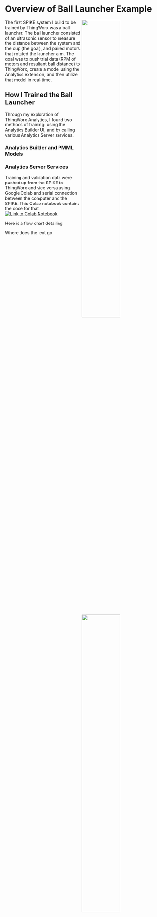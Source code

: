 # Overview of Ball Launcher Example 

<img align="right" src="https://user-images.githubusercontent.com/49819466/128962304-5829e956-a106-4cab-8d91-d1343155e485.jpg" width=50% height=50%>

The first SPIKE system I build to be trained by ThingWorx was a ball launcher. The ball launcher consisted of an ultrasonic sensor to measure the distance between the system and the cup (the goal), and paired motors that rotated the launcher arm. The goal was to push trial data (RPM of motors and resultant ball distance) to ThingWorx, create a model using the Analytics extension, and then utilize that model in real-time. 


## How I Trained the Ball Launcher 
Through my exploration of ThingWorx Analytics, I found two methods of training: using the Analytics Builder UI, and by calling various Analytics Server services.
### Analytics Builder and PMML Models 

### Analytics Server Services 

Training and validation data were pushed up from the SPIKE to ThingWorx and vice versa using Google Colab and serial connection between the computer and the SPIKE. This Colab notebook contains the code for that: [![Link to Colab Notebook](https://colab.research.google.com/assets/colab-badge.svg)](https://colab.research.google.com/github/googlecolab/colabtools/blob/master/notebooks/colab-github-demo.ipynb)

Here is a flow chart detailing 

<img align="right" src="https://user-images.githubusercontent.com/49819466/128961182-ff2b338c-91f3-4e8f-ad84-03285bdb456f.jpg" width=50% height=50%>

Where does the text go
